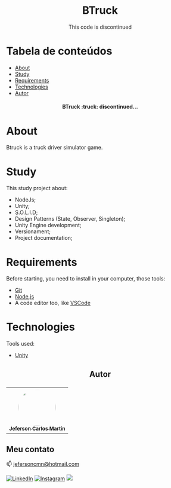 <h1 align="center">BTruck</h1>
<p align="center">This code is discontinued</p>

Tabela de conteúdos
=================
<!--ts-->
   * [About](#about)
   * [Study](#study)
   * [Requirements](#requirements)
   * [Technologies](#technologies)
   * [Autor](#autor)
<!--te-->

<h4 align="center"> 
  BTruck :truck: discontinued... 
</h4>

# About

Btruck is a truck driver simulator game.

# Study
This study project about:
- NodeJs;
- Unity;
- S.O.L.I.D;
- Design Patterns (State, Observer, Singleton);
- Unity Engine development;
- Versionament;
- Project documentation;

# Requirements

Before starting, you need to install in your computer, those tools:
- [Git](https://git-scm.com)
- [Node.js](https://nodejs.org/en/)
- A code editor too, like [VSCode](https://code.visualstudio.com/)

# Technologies

Tools used:

- [Unity](https://unity.com)

<h2 align="center">Autor<h3/>

<table align="center">
  <tr>
    <td align="center"><a href="https://github.com/jefersoncmn"><img style="border-radius: 50%;" src="https://avatars.githubusercontent.com/u/51566081?v=4" width="100px;" alt=""/><br/><sub><b>Jeferson Carlos Martin</b></sub></a><br /><a href="https://github.com/jefersoncmn" title="Jeferson Carlos Martin"></a>
    </td>
</table>
	
## Meu contato

:mailbox: [jefersoncmn@hotmail.com](jefersoncmn@hotmail.com)

<div align="justify">

[<img alt="LinkedIn" src="https://img.shields.io/badge/LinkedIn-0077B5?style=for-the-badge&logo=linkedin&logoColor=white"/>](https://www.linkedin.com/in/jefcmn/)
[<img alt="Instagram" src="https://img.shields.io/badge/Instagram-E4405F?style=for-the-badge&logo=instagram&logoColor=white"/>](https://www.instagram.com/jefersoncmn/)
[<img src="https://img.shields.io/badge/-Gmail-%23333?style=for-the-badge&logo=gmail&logoColor=white"/>](mailto:jefersoncmnn@gmail.com)

